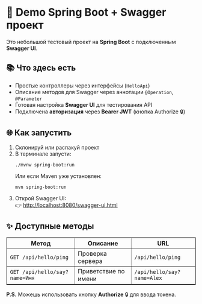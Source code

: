 <h1>🚀 Demo Spring Boot + Swagger проект</h1>

<p>Это небольшой тестовый проект на <strong>Spring Boot</strong> с подключенным <strong>Swagger UI</strong>.</p>

<h2>📚 Что здесь есть</h2>
<ul>
  <li>Простые контроллеры через интерфейсы (<code>HelloApi</code>)</li>
  <li>Описание методов для Swagger через аннотации <code>@Operation</code>, <code>@Parameter</code></li>
  <li>Готовая настройка <strong>Swagger UI</strong> для тестирования API</li>
  <li>Подключена <strong>авторизация</strong> через <strong>Bearer JWT</strong> (кнопка Authorize 🔒)</li>
</ul>

<h2>🌐 Как запустить</h2>
<ol>
  <li>Склонируй или распакуй проект</li>
  <li>В терминале запусти:
    <pre><code>./mvnw spring-boot:run</code></pre>
    Или если Maven уже установлен:
    <pre><code>mvn spring-boot:run</code></pre>
  </li>
  <li>Открой Swagger UI:
    <br>
    👉 <a href="http://localhost:8080/swagger-ui.html" target="_blank">http://localhost:8080/swagger-ui.html</a>
  </li>
</ol>

<h2>✨ Доступные методы</h2>
<table border="1" cellpadding="6" cellspacing="0">
  <thead>
    <tr>
      <th>Метод</th>
      <th>Описание</th>
      <th>URL</th>
    </tr>
  </thead>
  <tbody>
    <tr>
      <td><code>GET /api/hello/ping</code></td>
      <td>Проверка сервера</td>
      <td><code>/api/hello/ping</code></td>
    </tr>
    <tr>
      <td><code>GET /api/hello/say?name=Имя</code></td>
      <td>Приветствие по имени</td>
      <td><code>/api/hello/say?name=Alex</code></td>
    </tr>
  </tbody>
</table>

<p><strong>P.S.</strong> Можешь использовать кнопку <strong>Authorize</strong> 🔒 для ввода токена.</p>
